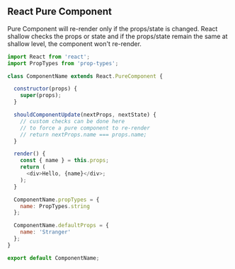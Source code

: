 ## React Pure Component

Pure Component will re-render only if the props/state is changed. React shallow checks the props or state and if the props/state remain the same at shallow level, the component won't re-render.


```js
import React from 'react';
import PropTypes from 'prop-types';

class ComponentName extends React.PureComponent {

  constructor(props) {
    super(props);
  }

  shouldComponentUpdate(nextProps, nextState) {
    // custom checks can be done here
    // to force a pure component to re-render
    // return nextProps.name === props.name;
  }

  render() {
    const { name } = this.props;
    return (
      <div>Hello, {name}</div>;
    );
  }

  ComponentName.propTypes = {
    name: PropTypes.string
  };

  ComponentName.defaultProps = {
    name: 'Stranger'
  };
}

export default ComponentName;

```
